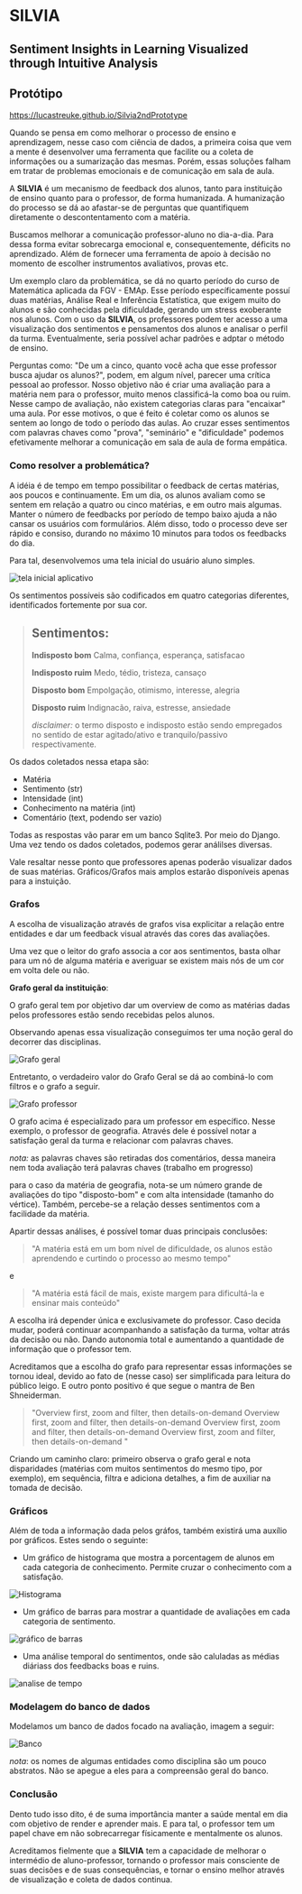 # **SILVIA**

## **S**entiment **I**nsights in **L**earning **V**isualized through **I**ntuitive **A**nalysis

## Protótipo
https://lucastreuke.github.io/Silvia2ndPrototype


Quando se pensa em como melhorar o processo de ensino e aprendizagem, nesse caso com ciência de dados, a primeira coisa que vem a mente é desenvolver uma ferramenta que facilite ou a coleta de informações ou a sumarização das mesmas. Porém, essas soluções falham em tratar de problemas emocionais e de comunicação em sala de aula. 

A **SILVIA** é um mecanismo de feedback dos alunos, tanto para instituição de ensino quanto para o professor, de forma humanizada. A humanização do processo se dá ao afastar-se de perguntas que quantifiquem diretamente o descontentamento com a matéria.

Buscamos melhorar a comunicação professor-aluno no dia-a-dia. Para dessa forma evitar sobrecarga emocional e, consequentemente, déficits no aprendizado. Além de fornecer uma ferramenta de apoio à decisão no momento de escolher instrumentos avaliativos, provas etc.

Um exemplo claro da problemática, se dá no quarto período do curso de Matemática aplicada da FGV - EMAp. Esse período específicamente possuí duas matérias, Análise Real e Inferência Estatística, que exigem muito do alunos e são conhecidas pela dificuldade, gerando um stress exoberante nos alunos. Com o uso da **SILVIA**, os professores podem ter acesso a uma visualização dos sentimentos e pensamentos dos alunos e analisar o perfil da turma. Eventualmente, seria possível achar padrões e adptar o método de ensino.

Perguntas como: "De um a cinco, quanto você acha que esse professor busca ajudar os alunos?", podem, em algum nível, parecer uma crítica pessoal ao professor. Nosso objetivo não é criar uma avaliação para a matéria nem para o professor, muito menos classificá-la como boa ou ruim. Nesse campo de avaliação, não existem categorias claras para "encaixar" uma aula. Por esse motivos, o que é feito é coletar como os alunos se sentem ao longo de todo o período das aulas. Ao cruzar esses sentimentos com palavras chaves como "prova", "seminário" e "dificuldade" podemos efetivamente melhorar a comunicação em sala de aula de forma empática.

### Como resolver a problemática?

A idéia é de tempo em tempo possibilitar o feedback de certas matérias, aos poucos e continuamente. Em um dia, os alunos avaliam como se sentem em relação a quatro ou cinco matérias, e em outro mais algumas. Manter o número de feedbacks por período de tempo baixo ajuda a não cansar os usuários com formulários. Além disso, todo o processo deve ser rápido e consiso, durando no máximo 10 minutos para todos os feedbacks do dia.

Para tal, desenvolvemos uma tela inicial do usuário aluno simples.

![tela inicial aplicativo](imagens_relatorio\tela_inicial.png)

Os sentimentos possíveis são codificados em quatro categorias diferentes, identificados fortemente por sua cor.

>   ## Sentimentos:
>   
>   **Indisposto bom**
>   Calma, confiança, esperança, satisfacao
>   
>   **Indisposto ruim**
>   Medo,  tédio, tristeza, cansaço
>   
>   **Disposto bom**
>   Empolgação, otimismo, interesse, alegria 
>
>   **Disposto ruim**
>   Indignacão, raiva, estresse, ansiedade
>
>   *disclaimer:* o termo disposto e indisposto estão sendo empregados no sentido de estar agitado/ativo e tranquilo/passivo respectivamente.

Os dados coletados nessa etapa são:

-   Matéria
-   Sentimento (str)
-   Intensidade (int)
-   Conhecimento na matéria (int)
-   Comentário (text, podendo ser vazio)

Todas as respostas vão parar em um banco Sqlite3. Por meio do Django. Uma vez tendo os dados coletados, podemos gerar análilses diversas.

Vale resaltar nesse ponto que professores apenas poderão visualizar dados de suas matérias. Gráficos/Grafos mais amplos estarão disponíveis apenas para a instuição.

### Grafos

A escolha de visualização através de grafos visa explicitar a relação entre entidades e dar um feedback visual através das cores das avaliações.

Uma vez que o leitor do grafo associa a cor aos sentimentos, basta olhar para um nó de alguma matéria e averiguar se existem mais nós de um cor em volta dele ou não.

**Grafo geral da instituição**:



O grafo geral tem por objetivo dar um overview de como as matérias dadas pelos professores estão sendo recebidas pelos alunos. 

Observando apenas essa visualização conseguimos ter uma noção geral do decorrer das disciplinas. 


![Grafo geral](imagens_relatorio\grafo_geral.jpg)

Entretanto, o verdadeiro valor do Grafo Geral se dá ao combiná-lo com filtros e o grafo a seguir.

![Grafo professor](imagens_relatorio\grafo_professor.jpg)

O grafo acima é especializado para um professor em específico. Nesse exemplo, o professor de geografia. Através dele é possível notar a satisfação geral da turma e relacionar com palavras chaves.

*nota:* as palavras chaves são retiradas dos comentários, dessa maneira nem toda avaliação terá palavras chaves (trabalho em progresso)

para o caso da matéria de geografia, nota-se um número grande de avaliações do tipo "disposto-bom" e com alta intensidade (tamanho do vértice). Também, percebe-se a relação desses sentimentos com a facilidade da matéria.

Apartir dessas análises, é possível tomar duas principais conclusões:

>   "A matéria está em um bom nível de dificuldade, os alunos estão aprendendo e curtindo o processo ao mesmo tempo" 

e

>   "A matéria está fácil de mais, existe margem para dificultá-la e ensinar mais conteúdo"

A escolha irá depender única e exclusivamete do professor. Caso decida mudar, poderá continuar acompanhando a satisfação da turma, voltar atrás da decisão ou não. Dando autonomia total e aumentando a quantidade de informação que o professor tem.

Acreditamos que a escolha do grafo para representar essas informações se tornou ideal, devido ao fato de (nesse caso) ser simplificada para leitura do público leigo. E outro ponto positivo é que segue o mantra de Ben Shneiderman.

>   "Overview first, zoom and filter, then details-on-demand
Overview first, zoom and filter, then details-on-demand
Overview first, zoom and filter, then details-on-demand
Overview first, zoom and filter, then details-on-demand " 

Criando um caminho claro: primeiro observa o grafo geral e nota disparidades (matérias com muitos sentimentos do mesmo tipo, por exemplo), em sequência, filtra e adiciona detalhes, a fim de auxiliar na tomada de decisão.

### Gráficos

Além de toda a informação dada pelos gráfos, também existirá uma auxílio por gráficos. Estes sendo o seguinte:

- Um gráfico de histograma que mostra a porcentagem de alunos em cada categoria de conhecimento. Permite cruzar o conhecimento com a satisfação.

![Histograma](imagens_relatorio\histograma.jpg)


-   Um gráfico de barras para mostrar a quantidade de avaliações em cada categoria de sentimento.

![gráfico de barras](imagens_relatorio\grafico_barras.jpg)

-   Uma análise temporal do sentimentos,  onde são caluladas as médias diáriass dos feedbacks boas e ruins.

![analise de tempo](imagens_relatorio\analise_tempo.jpg)


### Modelagem do banco de dados

Modelamos um banco de dados focado na avaliação, imagem a seguir:

![Banco](imagens_relatorio\banco.png)

*nota*: os nomes de algumas entidades como disciplina são um pouco abstratos. Não se apegue a eles para a compreensão geral do banco.

### Conclusão

Dento tudo isso dito, é de suma importância manter a saúde mental em dia com objetivo de render e aprender mais. E para tal, o professor tem um papel chave em não sobrecarregar físicamente e mentalmente os alunos.

Acreditamos fielmente que a **SILVIA** tem a capacidade de melhorar o intermédio de aluno-professor, tornando o professor mais consciente de suas decisões e de suas consequências, e tornar o ensino melhor através de visualização e coleta de dados continua.